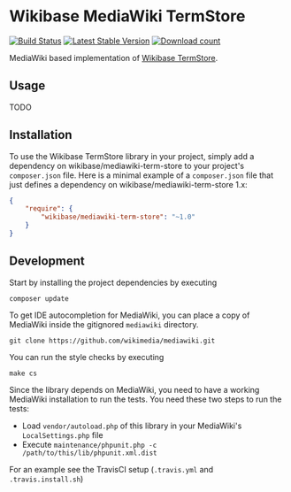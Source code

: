 # Wikibase MediaWiki TermStore

[![Build Status](https://travis-ci.org/wmde/mediawiki-term-store.svg?branch=master)](https://travis-ci.org/wmde/mediawiki-term-store)
[![Latest Stable Version](https://poser.pugx.org/wikibase/mediawiki-term-store/version.png)](https://packagist.org/packages/wikibase/mediawiki-term-store)
[![Download count](https://poser.pugx.org/wikibase/mediawiki-term-store/d/total.png)](https://packagist.org/packages/wikibase/mediawiki-term-store)

MediaWiki based implementation of [Wikibase TermStore](https://github.com/wmde/wikibase-term-store). 

## Usage

TODO

## Installation

To use the Wikibase TermStore library in your project, simply add a dependency on wikibase/mediawiki-term-store
to your project's `composer.json` file. Here is a minimal example of a `composer.json`
file that just defines a dependency on wikibase/mediawiki-term-store 1.x:

```json
{
    "require": {
        "wikibase/mediawiki-term-store": "~1.0"
    }
}
```

## Development

Start by installing the project dependencies by executing

    composer update

To get IDE autocompletion for MediaWiki, you can place a copy of MediaWiki inside the gitignored `mediawiki` directory.

    git clone https://github.com/wikimedia/mediawiki.git

You can run the style checks by executing

    make cs
    
Since the library depends on MediaWiki, you need to have a working MediaWiki
installation to run the tests. You need these two steps to run the tests:

* Load `vendor/autoload.php` of this library in your MediaWiki's `LocalSettings.php` file
* Execute `maintenance/phpunit.php -c /path/to/this/lib/phpunit.xml.dist`

For an example see the TravisCI setup (`.travis.yml` and `.travis.install.sh`)

